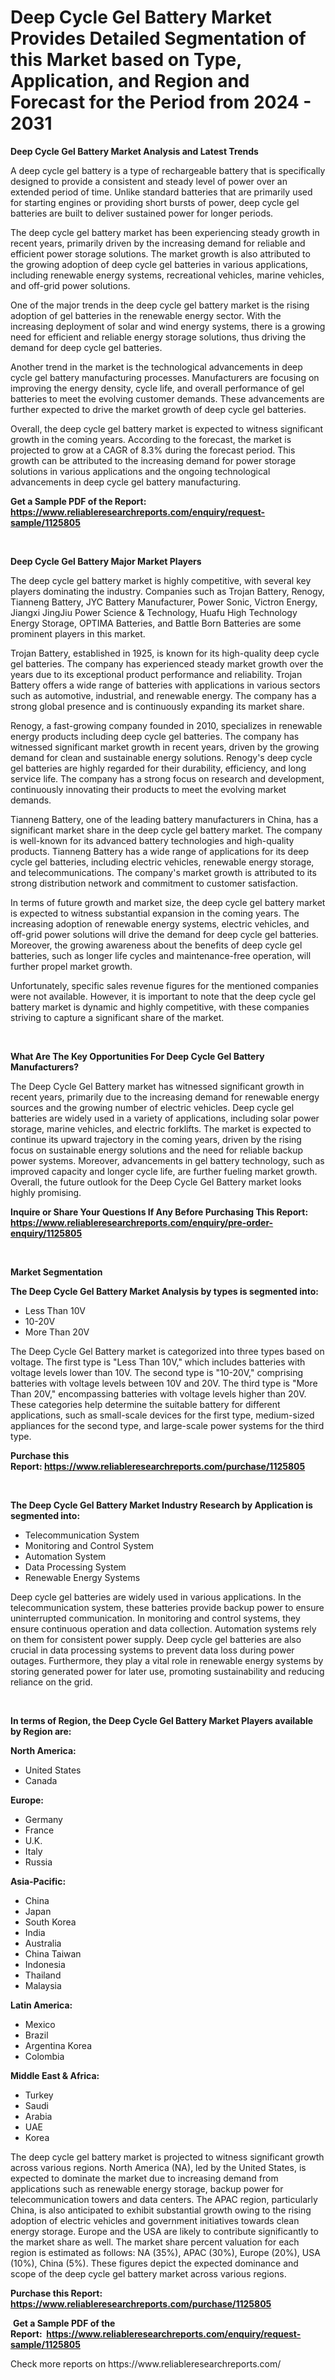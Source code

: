 <p><h1>Deep Cycle Gel Battery Market Provides Detailed Segmentation of this Market based on Type, Application, and Region and Forecast for the Period from 2024 - 2031</h1></p><p><strong>Deep Cycle Gel Battery Market Analysis and Latest Trends</strong></p>
<p><p>A deep cycle gel battery is a type of rechargeable battery that is specifically designed to provide a consistent and steady level of power over an extended period of time. Unlike standard batteries that are primarily used for starting engines or providing short bursts of power, deep cycle gel batteries are built to deliver sustained power for longer periods.</p><p>The deep cycle gel battery market has been experiencing steady growth in recent years, primarily driven by the increasing demand for reliable and efficient power storage solutions. The market growth is also attributed to the growing adoption of deep cycle gel batteries in various applications, including renewable energy systems, recreational vehicles, marine vehicles, and off-grid power solutions.</p><p>One of the major trends in the deep cycle gel battery market is the rising adoption of gel batteries in the renewable energy sector. With the increasing deployment of solar and wind energy systems, there is a growing need for efficient and reliable energy storage solutions, thus driving the demand for deep cycle gel batteries.</p><p>Another trend in the market is the technological advancements in deep cycle gel battery manufacturing processes. Manufacturers are focusing on improving the energy density, cycle life, and overall performance of gel batteries to meet the evolving customer demands. These advancements are further expected to drive the market growth of deep cycle gel batteries.</p><p>Overall, the deep cycle gel battery market is expected to witness significant growth in the coming years. According to the forecast, the market is projected to grow at a CAGR of 8.3% during the forecast period. This growth can be attributed to the increasing demand for power storage solutions in various applications and the ongoing technological advancements in deep cycle gel battery manufacturing.</p></p>
<p><strong>Get a Sample PDF of the Report:&nbsp; <a href="https://www.reliableresearchreports.com/enquiry/request-sample/1125805">https://www.reliableresearchreports.com/enquiry/request-sample/1125805</a></strong></p>
<p>&nbsp;</p>
<p><strong>Deep Cycle Gel Battery Major Market Players</strong></p>
<p><p>The deep cycle gel battery market is highly competitive, with several key players dominating the industry. Companies such as Trojan Battery, Renogy, Tianneng Battery, JYC Battery Manufacturer, Power Sonic, Victron Energy, Jiangxi JingJiu Power Science & Technology, Huafu High Technology Energy Storage, OPTIMA Batteries, and Battle Born Batteries are some prominent players in this market.</p><p>Trojan Battery, established in 1925, is known for its high-quality deep cycle gel batteries. The company has experienced steady market growth over the years due to its exceptional product performance and reliability. Trojan Battery offers a wide range of batteries with applications in various sectors such as automotive, industrial, and renewable energy. The company has a strong global presence and is continuously expanding its market share.</p><p>Renogy, a fast-growing company founded in 2010, specializes in renewable energy products including deep cycle gel batteries. The company has witnessed significant market growth in recent years, driven by the growing demand for clean and sustainable energy solutions. Renogy's deep cycle gel batteries are highly regarded for their durability, efficiency, and long service life. The company has a strong focus on research and development, continuously innovating their products to meet the evolving market demands.</p><p>Tianneng Battery, one of the leading battery manufacturers in China, has a significant market share in the deep cycle gel battery market. The company is well-known for its advanced battery technologies and high-quality products. Tianneng Battery has a wide range of applications for its deep cycle gel batteries, including electric vehicles, renewable energy storage, and telecommunications. The company's market growth is attributed to its strong distribution network and commitment to customer satisfaction.</p><p>In terms of future growth and market size, the deep cycle gel battery market is expected to witness substantial expansion in the coming years. The increasing adoption of renewable energy systems, electric vehicles, and off-grid power solutions will drive the demand for deep cycle gel batteries. Moreover, the growing awareness about the benefits of deep cycle gel batteries, such as longer life cycles and maintenance-free operation, will further propel market growth.</p><p>Unfortunately, specific sales revenue figures for the mentioned companies were not available. However, it is important to note that the deep cycle gel battery market is dynamic and highly competitive, with these companies striving to capture a significant share of the market.</p></p>
<p>&nbsp;</p>
<p><strong>What Are The Key Opportunities For Deep Cycle Gel Battery Manufacturers?</strong></p>
<p><p>The Deep Cycle Gel Battery market has witnessed significant growth in recent years, primarily due to the increasing demand for renewable energy sources and the growing number of electric vehicles. Deep cycle gel batteries are widely used in a variety of applications, including solar power storage, marine vehicles, and electric forklifts. The market is expected to continue its upward trajectory in the coming years, driven by the rising focus on sustainable energy solutions and the need for reliable backup power systems. Moreover, advancements in gel battery technology, such as improved capacity and longer cycle life, are further fueling market growth. Overall, the future outlook for the Deep Cycle Gel Battery market looks highly promising.</p></p>
<p><strong>Inquire or Share Your Questions If Any Before Purchasing This Report: <a href="https://www.reliableresearchreports.com/enquiry/pre-order-enquiry/1125805">https://www.reliableresearchreports.com/enquiry/pre-order-enquiry/1125805</a></strong></p>
<p>&nbsp;</p>
<p><strong>Market Segmentation</strong></p>
<p><strong>The Deep Cycle Gel Battery Market Analysis by types is segmented into:</strong></p>
<p><ul><li>Less Than 10V</li><li>10-20V</li><li>More Than 20V</li></ul></p>
<p><p>The Deep Cycle Gel Battery market is categorized into three types based on voltage. The first type is "Less Than 10V," which includes batteries with voltage levels lower than 10V. The second type is "10-20V," comprising batteries with voltage levels between 10V and 20V. The third type is "More Than 20V," encompassing batteries with voltage levels higher than 20V. These categories help determine the suitable battery for different applications, such as small-scale devices for the first type, medium-sized appliances for the second type, and large-scale power systems for the third type.</p></p>
<p><strong>Purchase this Report:&nbsp;<a href="https://www.reliableresearchreports.com/purchase/1125805">https://www.reliableresearchreports.com/purchase/1125805</a></strong></p>
<p>&nbsp;</p>
<p><strong>The Deep Cycle Gel Battery Market Industry Research by Application is segmented into:</strong></p>
<p><ul><li>Telecommunication System</li><li>Monitoring and Control System</li><li>Automation System</li><li>Data Processing System</li><li>Renewable Energy Systems</li></ul></p>
<p><p>Deep cycle gel batteries are widely used in various applications. In the telecommunication system, these batteries provide backup power to ensure uninterrupted communication. In monitoring and control systems, they ensure continuous operation and data collection. Automation systems rely on them for consistent power supply. Deep cycle gel batteries are also crucial in data processing systems to prevent data loss during power outages. Furthermore, they play a vital role in renewable energy systems by storing generated power for later use, promoting sustainability and reducing reliance on the grid.</p></p>
<p>&nbsp;</p>
<p><strong>In terms of Region, the Deep Cycle Gel Battery Market Players available by Region are:</strong></p>
<p>
    <p> <strong> North America: </strong>
        <ul>
            <li>United States</li>
            <li>Canada</li>
        </ul>
        </p> 
    <p> <strong> Europe: </strong>
        <ul>
            <li>Germany</li>
            <li>France</li>
            <li>U.K.</li>
            <li>Italy</li>
            <li>Russia</li>
        </ul>
        </p> 
    <p> <strong> Asia-Pacific: </strong>
        <ul>
            <li>China</li>
            <li>Japan</li>
            <li>South Korea</li>
            <li>India</li>
            <li>Australia</li>
            <li>China Taiwan</li>
            <li>Indonesia</li>
            <li>Thailand</li>
            <li>Malaysia</li>
        </ul>
        </p> 
    <p> <strong> Latin America: </strong>
        <ul>
            <li>Mexico</li>
            <li>Brazil</li>
            <li>Argentina Korea</li>
            <li>Colombia</li>
        </ul>
        </p> 
    <p> <strong> Middle East & Africa: </strong>
        <ul>
            <li>Turkey</li>
            <li>Saudi</li>
            <li>Arabia</li>
            <li>UAE</li>
            <li>Korea</li>
        </ul>
    </p>
    </p>
<p><p>The deep cycle gel battery market is projected to witness significant growth across various regions. North America (NA), led by the United States, is expected to dominate the market due to increasing demand from applications such as renewable energy storage, backup power for telecommunication towers and data centers. The APAC region, particularly China, is also anticipated to exhibit substantial growth owing to the rising adoption of electric vehicles and government initiatives towards clean energy storage. Europe and the USA are likely to contribute significantly to the market share as well. The market share percent valuation for each region is estimated as follows: NA (35%), APAC (30%), Europe (20%), USA (10%), China (5%). These figures depict the expected dominance and scope of the deep cycle gel battery market across various regions.</p></p>
<p><strong>Purchase this Report: <a href="https://www.reliableresearchreports.com/purchase/1125805">https://www.reliableresearchreports.com/purchase/1125805</a></strong></p>
<p>&nbsp;<strong>Get a Sample PDF of the Report:&nbsp;&nbsp;<a href="https://www.reliableresearchreports.com/enquiry/request-sample/1125805">https://www.reliableresearchreports.com/enquiry/request-sample/1125805</a></strong></p>
<p><strong></strong></p>
<p>Check more reports on https://www.reliableresearchreports.com/</p>